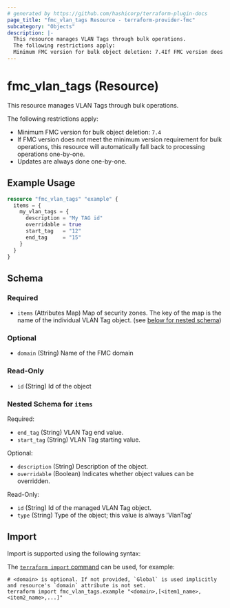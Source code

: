 ```yaml
---
# generated by https://github.com/hashicorp/terraform-plugin-docs
page_title: "fmc_vlan_tags Resource - terraform-provider-fmc"
subcategory: "Objects"
description: |-
  This resource manages VLAN Tags through bulk operations.
  The following restrictions apply:
  Minimum FMC version for bulk object deletion: 7.4If FMC version does not meet the minimum version requirement for bulk operations, this resource will automatically fall back to processing operations one-by-one.Updates are always done one-by-one.
---
```


# fmc_vlan_tags (Resource)

This resource manages VLAN Tags through bulk operations.

The following restrictions apply:
  - Minimum FMC version for bulk object deletion: `7.4`
  - If FMC version does not meet the minimum version requirement for bulk operations, this resource will automatically fall back to processing operations one-by-one.
  - Updates are always done one-by-one.

## Example Usage

```terraform
resource "fmc_vlan_tags" "example" {
  items = {
    my_vlan_tags = {
      description = "My TAG id"
      overridable = true
      start_tag   = "12"
      end_tag     = "15"
    }
  }
}
```

<!-- schema generated by tfplugindocs -->
## Schema

### Required

- `items` (Attributes Map) Map of security zones. The key of the map is the name of the individual VLAN Tag object. (see [below for nested schema](#nestedatt--items))

### Optional

- `domain` (String) Name of the FMC domain

### Read-Only

- `id` (String) Id of the object

<a id="nestedatt--items"></a>
### Nested Schema for `items`

Required:

- `end_tag` (String) VLAN Tag end value.
- `start_tag` (String) VLAN Tag starting value.

Optional:

- `description` (String) Description of the object.
- `overridable` (Boolean) Indicates whether object values can be overridden.

Read-Only:

- `id` (String) Id of the managed VLAN Tag object.
- `type` (String) Type of the object; this value is always 'VlanTag'

## Import

Import is supported using the following syntax:

The [`terraform import` command](https://developer.hashicorp.com/terraform/cli/commands/import) can be used, for example:

```shell
# <domain> is optional. If not provided, `Global` is used implicitly and resource's `domain` attribute is not set.
terraform import fmc_vlan_tags.example "<domain>,[<item1_name>,<item2_name>,...]"
```
